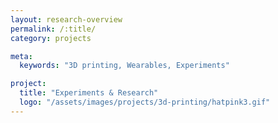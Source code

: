 ```yaml
---
layout: research-overview
permalink: /:title/
category: projects

meta:
  keywords: "3D printing, Wearables, Experiments"

project:
  title: "Experiments & Research"
  logo: "/assets/images/projects/3d-printing/hatpink3.gif"
---
```

